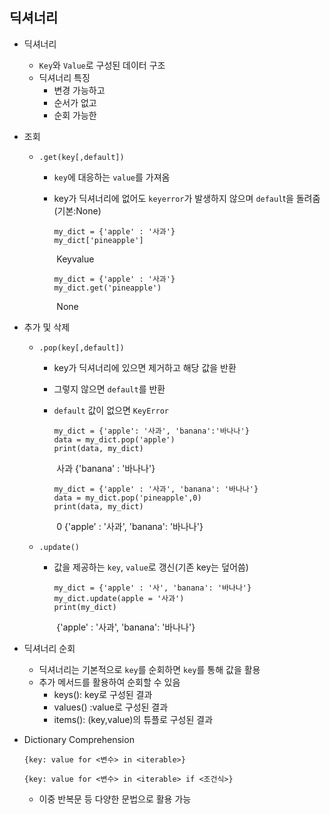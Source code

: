 ## 딕셔너리

+ 딕셔너리

  + `Key`와 `Value`로 구성된 데이터 구조
  + 딕셔너리 특징
    + 변경 가능하고
    + 순서가 없고
    + 순회 가능한

+ 조회

  + `.get(key[,default])`

    + `key`에 대응하는 `value`를 가져옴

    + key가 딕셔너리에 없어도 `keyerror`가 발생하지 않으며 `defaul`t을 돌려줌 (기본:None)

      ```
      my_dict = {'apple' : '사과'}
      my_dict['pineapple']
      ```

      ​	Keyvalue

      ```
      my_dict = {'apple' : '사과'}
      my_dict.get('pineapple')
      ```

      ​	None

+ 추가 및 삭제

  + `.pop(key[,default])`

    + key가 딕셔너리에 있으면 제거하고 해당 값을 반환

    + 그렇지 않으면 `default`를 반환

    + `default` 값이 없으면 `KeyError`

      ```
      my_dict = {'apple': '사과', 'banana':'바나나'}
      data = my_dict.pop('apple')
      print(data, my_dict)
      ```

      ​	사과 {'banana' : '바나나'}

      ```
      my_dict = {'apple' : '사과', 'banana': '바나나'}
      data = my_dict.pop('pineapple',0)
      print(data, my_dict)
      ```

      ​	0 {'apple' : '사과', 'banana': '바나나'}

  + `.update()`

    + 값을 제공하는 `key`, `value`로 갱신(기존 key는 덮어씀)

      ```
      my_dict = {'apple' : '사', 'banana': '바나나'}
      my_dict.update(apple = '사과')
      print(my_dict)
      ```

      ​	{'apple' : '사과', 'banana': '바나나'}

+ 딕셔너리 순회

  + 딕셔너리는 기본적으로 `key`를 순회하면 `key`를 통해 값을 활용
  + 추가 메서드를 활용하여 순회할 수 있음
    + keys(): key로 구성된 결과
    + values() :value로 구성된 결과
    + items(): (key,value)의 튜플로 구성된 결과

+ Dictionary Comprehension

  ```
  {key: value for <변수> in <iterable>}
  ```

  ```
  {key: value for <변수> in <iterable> if <조건식>}
  ```

  * 이중 반복문 등 다양한 문법으로 활용 가능